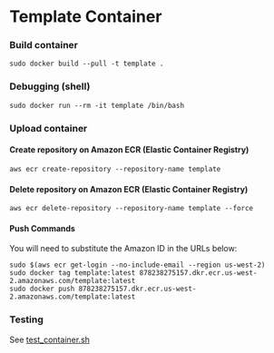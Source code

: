 # Template Container

### Build container

```
sudo docker build --pull -t template .

```

### Debugging (shell)

```
sudo docker run --rm -it template /bin/bash

```

### Upload container

#### Create repository on Amazon ECR (Elastic Container Registry)

```
aws ecr create-repository --repository-name template

```

#### Delete repository on Amazon ECR (Elastic Container Registry)

```
aws ecr delete-repository --repository-name template --force

```

#### Push Commands

You will need to substitute the Amazon ID in the URLs below:

```
sudo $(aws ecr get-login --no-include-email --region us-west-2)
sudo docker tag template:latest 878238275157.dkr.ecr.us-west-2.amazonaws.com/template:latest
sudo docker push 878238275157.dkr.ecr.us-west-2.amazonaws.com/template:latest

```

### Testing

See [test_container.sh](test_container.sh)

